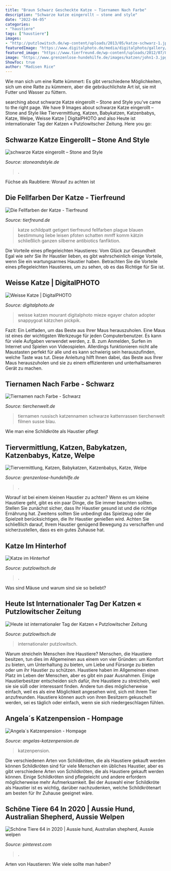 ```yaml
---
title: "Braun Schwarz Gescheckte Katze ~ Tiernamen Nach Farbe"
description: "Schwarze katze eingerollt – stone and style"
date: "2022-04-05"
categories:
- "haustiere"
tags: ["haustiere"]
images:
- "http://putzlowitsch.de/wp-content/uploads/2013/05/katze-schwarz-1.jpg"
featuredImage: "https://www.digitalphoto.de/media/digitalphoto/gallery/images/44360/320891_44360.jpg"
featured_image: "https://www.tierfreund.de/wp-content/uploads/2012/07/80466E1.jpg"
image: "https://www.grenzenlose-hundehilfe.de/images/katzen/john1-3.jpg"
ShowToc: true
author: "Madisen Rice"
---
```



Wie man sich um eine Ratte kümmert: Es gibt verschiedene Möglichkeiten, sich um eine Ratte zu kümmern, aber die gebräuchlichste Art ist, sie mit Futter und Wasser zu füttern.

	

		
searching about schwarze Katze eingerollt – Stone and Style you've came to the right page. We have 9 Images about schwarze Katze eingerollt – Stone and Style like Tiervermittlung, Katzen, Babykatzen, Katzenbabys, Katze, Welpe, Weisse Katze | DigitalPHOTO and also Heute ist internationaler Tag der Katzen « Putzlowitscher Zeitung. Here you go:
		
    
## Schwarze Katze Eingerollt – Stone And Style

<img loading=lazy src="http://cdn.shopify.com/s/files/1/0562/9814/3944/products/ST223S-C_1200x1200.jpg?v=1623928405" onerror="this.onerror=null;this.src='https://tse1.mm.bing.net/th?id=OIP.YmeEgcQibZbRH1oNxyMW_QHaIX&amp;pid=15.1';" alt="schwarze Katze eingerollt – Stone and Style">

_Source: stoneandstyle.de_

>. 

	

Füchse als Raubtiere: Worauf zu achten ist

    
## Die Fellfarben Der Katze - Tierfreund

<img loading=lazy src="https://www.tierfreund.de/wp-content/uploads/2012/07/80466E1.jpg" onerror="this.onerror=null;this.src='https://tse4.mm.bing.net/th?id=OIP.MiZuGOE7oU6dexa6a_qKLAHaFC&amp;pid=15.1';" alt="Die Fellfarben der Katze - Tierfreund">

_Source: tierfreund.de_

>katze schildpatt getigert tierfreund fellfarben plague blauen bestimmung liebe leisen pfoten schatten mmff komm kätzin schließlich ganzen silberne antibiotics fanfiktion. 

	

Die Vorteile eines pflegeleichten Haustieres: Vom Glück zur Gesundheit
Egal wie sehr Sie Ihr Haustier lieben, es gibt wahrscheinlich einige Vorteile, wenn Sie ein wartungsarmes Haustier haben. Betrachten Sie die Vorteile eines pflegeleichten Haustieres, um zu sehen, ob es das Richtige für Sie ist.

    
## Weisse Katze | DigitalPHOTO

<img loading=lazy src="https://www.digitalphoto.de/media/digitalphoto/gallery/images/44360/320891_44360.jpg" onerror="this.onerror=null;this.src='https://tse4.mm.bing.net/th?id=OIP.H1ITNjaDqQIBNS8XPX2lVwHaE8&amp;pid=15.1';" alt="Weisse Katze | DigitalPHOTO">

_Source: digitalphoto.de_

>weisse katzen mourant digitalphoto mieze egayer chaton adopter snappygoat kätzchen pickpik. 

	

Fazit: Ein Leitfaden, um das Beste aus Ihrer Maus herauszuholen.
Eine Maus ist eines der wichtigsten Werkzeuge für jeden Computerbenutzer. Es kann für viele Aufgaben verwendet werden, z. B. zum Anmelden, Surfen im Internet und Spielen von Videospielen. Allerdings funktionieren nicht alle Maustasten perfekt für alle und es kann schwierig sein herauszufinden, welche Taste was tut. Diese Anleitung hilft Ihnen dabei, das Beste aus Ihrer Maus herauszuholen und sie zu einem effizienteren und unterhaltsameren Gerät zu machen.

    
## Tiernamen Nach Farbe - Schwarz

<img loading=lazy src="http://www.tierchenwelt.de/images/stories/illustrationen/tiernamen/farbe/tiernamen_fell_schwarz_l.jpg" onerror="this.onerror=null;this.src='https://tse2.mm.bing.net/th?id=OIP._D7Oi5Ft1MYIcHBdv-CJ0gHaE8&amp;pid=15.1';" alt="Tiernamen nach Farbe - Schwarz">

_Source: tierchenwelt.de_

>tiernamen russisch katzennamen schwarze kattenrassen tierchenwelt filmen susse blau. 

	

Wie man eine Schildkröte als Haustier pflegt

    
## Tiervermittlung, Katzen, Babykatzen, Katzenbabys, Katze, Welpe

<img loading=lazy src="https://www.grenzenlose-hundehilfe.de/images/katzen/john1-3.jpg" onerror="this.onerror=null;this.src='https://tse4.mm.bing.net/th?id=OIP.JCtBplRmmor_XYLmAISd-gAAAA&amp;pid=15.1';" alt="Tiervermittlung, Katzen, Babykatzen, Katzenbabys, Katze, Welpe">

_Source: grenzenlose-hundehilfe.de_

>. 

	

Worauf ist bei einem kleinen Haustier zu achten?
Wenn es um kleine Haustiere geht, gibt es ein paar Dinge, die Sie immer beachten sollten. Stellen Sie zunächst sicher, dass Ihr Haustier gesund ist und die richtige Ernährung hat. Zweitens sollten Sie unbedingt das Spielzeug oder die Spielzeit berücksichtigen, die Ihr Haustier genießen wird. Achten Sie schließlich darauf, Ihrem Haustier genügend Bewegung zu verschaffen und sicherzustellen, dass es ein gutes Zuhause hat.

    
## Katze Im Hinterhof

<img loading=lazy src="https://putzlowitsch.de/wp-content/uploads/2007/06/hinterhof-katze-2.jpg" onerror="this.onerror=null;this.src='https://tse4.mm.bing.net/th?id=OIP.LhM4DHRvLg5sCqTh-9vHsgHaFj&amp;pid=15.1';" alt="Katze im Hinterhof">

_Source: putzlowitsch.de_

>. 

	

Was sind Mäuse und warum sind sie so beliebt?

    
## Heute Ist Internationaler Tag Der Katzen « Putzlowitscher Zeitung

<img loading=lazy src="http://putzlowitsch.de/wp-content/uploads/2013/05/katze-schwarz-1.jpg" onerror="this.onerror=null;this.src='https://tse3.mm.bing.net/th?id=OIP.FCfsSHzkN1hjQxwqmNB-qQHaFj&amp;pid=15.1';" alt="Heute ist internationaler Tag der Katzen « Putzlowitscher Zeitung">

_Source: putzlowitsch.de_

>internationaler putzlowitsch. 

	

Warum streicheln Menschen ihre Haustiere?
Menschen, die Haustiere besitzen, tun dies im Allgemeinen aus einem von vier Gründen: um Komfort zu bieten, um Unterhaltung zu bieten, um Liebe und Fürsorge zu bieten oder um ihr Haustier zu schützen. Haustiere haben im Allgemeinen einen Platz im Leben der Menschen, aber es gibt ein paar Ausnahmen. Einige Haustierbesitzer entscheiden sich dafür, ihre Haustiere zu streicheln, weil sie sie süß oder interessant finden. Andere tun dies möglicherweise einfach, weil es als eine Möglichkeit angesehen wird, sich mit ihrem Tier anzufreunden. Haustiere können auch von ihren Besitzern gekuschelt werden, sei es täglich oder einfach, wenn sie sich niedergeschlagen fühlen.

    
## Angela´s Katzenpension - Hompage

<img loading=lazy src="http://www.angelas-katzenpension.de/images/Katze_schwarz_braun.jpg" onerror="this.onerror=null;this.src='https://tse1.mm.bing.net/th?id=OIP.ttd2ec_Id4csX5nA5XnGIAAAAA&amp;pid=15.1';" alt="Angela´s Katzenpension - Hompage">

_Source: angelas-katzenpension.de_

>katzenpension. 

	

Die verschiedenen Arten von Schildkröten, die als Haustiere gekauft werden können
Schildkröten sind für viele Menschen ein übliches Haustier, aber es gibt verschiedene Arten von Schildkröten, die als Haustiere gekauft werden können. Einige Schildkröten sind pflegeleicht und andere erfordern möglicherweise mehr Aufmerksamkeit. Bei der Auswahl einer Schildkröte als Haustier ist es wichtig, darüber nachzudenken, welche Schildkrötenart am besten für Ihr Zuhause geeignet wäre.

    
## Schöne Tiere 64 In 2020 | Aussie Hund, Australian Shepherd, Aussie Welpen

<img loading=lazy src="https://i.pinimg.com/736x/d9/33/f2/d933f23c2775459166841848aca7ee77.jpg" onerror="this.onerror=null;this.src='https://tse2.mm.bing.net/th?id=OIP.t26iwaYB-ON-iZgGQUbwgQAAAA&amp;pid=15.1';" alt="Schöne Tiere 64 in 2020 | Aussie hund, Australian shepherd, Aussie welpen">

_Source: pinterest.com_

>. 

	

Arten von Haustieren: Wie viele sollte man haben?

